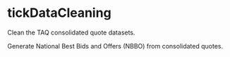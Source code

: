 # tickDataCleaning

Clean the TAQ consolidated quote datasets.

Generate National Best Bids and Offers (NBBO) from consolidated quotes.
